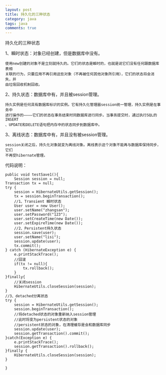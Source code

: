 ```yaml
---
layout: post
title: 持久化的三种状态
category: java
tags: java
comments: true
---
```


持久化的三种状态





  1、瞬时状态：对象已经创建，但是数据库中没有。  
  
    使用new创建的对象不是立刻就持久的。它们的状态是瞬时的，也就是说它们没有任何跟数据库表相
    关联的行为，只要应用不再引用这些对象（不再被任何其他对象所引用），它们的状态将会消失，并
    由垃圾回收机制回收。  
  2、持久状态：数据库中有，并且被session管理。
  
    持久实例是任何具有数据库标识的实例。它有持久化管理器session统一管理，持久实例是在事务中
    进行操作的————它们的状态在事务结束时同数据库进行同步。当事务提交时，通过执行SQL的INSERT
    、UPDATE和DELETE语句把内存中的状态同步到数据库中。  
  3、离线状态：数据库中有，并且没有被session管理。  
  
    session关闭之后，持久化对象就变为离线对象。离线表示这个对象不能再与数据库保持同步，它们
    不再受hibernate管理。    
    
代码说明：  

    public void testSave1(){
    	Session session = null;
	Transaction tx = null;
	try {
		session = HibernateUtils.getSession();
		tx = session.beginTransaction();
		//1、Transient 瞬时状态
		User user = new User();
		user.setName("zhangsan");
		user.setPassword("123");
		user.setCreateTime(new Date());
		user.setExpireTime(new Date());
		//2、Persistent持久状态
		session.save(user);
		user.setName("lisi");
		session.update(user);
		tx.commit();
	} catch (HibernateException e) {
		e.printStackTrace();
		//回滚
		if(tx != null){
			tx.rollback();
		}
	}finally{
		//关闭session
		HibernateUtils.closeSession(session);
	}
	//3、detached分离状态
	try {
		session = HibernateUtils.getSession();
		session.beginTransaction();
		//将detached状态的对象重新纳入session管理
		//此时将变为persistent状态的对象
		//persistent状态的对象，在清理缓存是会和数据库同步
		session.update(user);
		session.getTransaction().commit();
	}catch(Exception e) {
		e.printStackTrace();
		session.getTransaction().rollback();
	}finally {
		HibernateUtils.closeSession(session);
	}
		
	}
